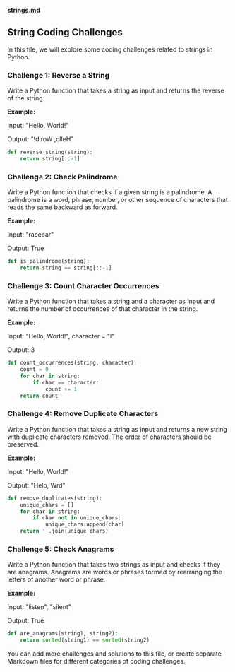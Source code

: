 **strings.md**

## String Coding Challenges

In this file, we will explore some coding challenges related to strings in Python.

### Challenge 1: Reverse a String

Write a Python function that takes a string as input and returns the reverse of the string.

**Example:**

Input: "Hello, World!"

Output: "!dlroW ,olleH"

```python
def reverse_string(string):
    return string[::-1]
```

### Challenge 2: Check Palindrome

Write a Python function that checks if a given string is a palindrome. A palindrome is a word, phrase, number, or other sequence of characters that reads the same backward as forward.

**Example:**

Input: "racecar"

Output: True

```python
def is_palindrome(string):
    return string == string[::-1]
```

### Challenge 3: Count Character Occurrences

Write a Python function that takes a string and a character as input and returns the number of occurrences of that character in the string.

**Example:**

Input: "Hello, World!", character = "l"

Output: 3

```python
def count_occurrences(string, character):
    count = 0
    for char in string:
        if char == character:
            count += 1
    return count
```

### Challenge 4: Remove Duplicate Characters

Write a Python function that takes a string as input and returns a new string with duplicate characters removed. The order of characters should be preserved.

**Example:**

Input: "Hello, World!"

Output: "Helo, Wrd"

```python
def remove_duplicates(string):
    unique_chars = []
    for char in string:
        if char not in unique_chars:
            unique_chars.append(char)
    return ''.join(unique_chars)
```

### Challenge 5: Check Anagrams

Write a Python function that takes two strings as input and checks if they are anagrams. Anagrams are words or phrases formed by rearranging the letters of another word or phrase.

**Example:**

Input: "listen", "silent"

Output: True

```python
def are_anagrams(string1, string2):
    return sorted(string1) == sorted(string2)
```

You can add more challenges and solutions to this file, or create separate Markdown files for different categories of coding challenges.
